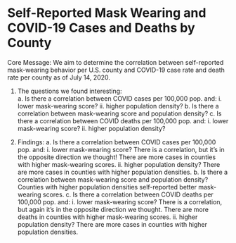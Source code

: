 # Self-Reported Mask Wearing and COVID-19 Cases and Deaths by County

Core Message: We aim to determine the correlation between self-reported mask-wearing behavior per U.S. county and COVID-19 case rate and death rate per county as of July 14, 2020.

1.	The questions we found interesting:\
a.	Is there a correlation between COVID cases per 100,000 pop. and:
i.	lower mask-wearing score?
ii.	higher population density?
b.	Is there a correlation between mask-wearing score and population density?
c.	Is there a correlation between COVID deaths per 100,000 pop. and:
i.	lower mask-wearing score?
ii.	higher population density?

2.	Findings:
a.	Is there a correlation between COVID cases per 100,000 pop. and:
i.	lower mask-wearing score? There is a correlation, but it’s in the opposite direction we thought! There are more cases in counties with higher mask-wearing scores.
ii.	higher population density? There are more cases in counties with higher population densities.
b.	Is there a correlation between mask-wearing score and population density? Counties with higher population densities self-reported better mask-wearing scores.
c.	Is there a correlation between COVID deaths per 100,000 pop. and:
i.	lower mask-wearing score? There is a correlation, but again it’s in the opposite direction we thought. There are more deaths in counties with higher mask-wearing scores.
ii.	higher population density? There are more cases in counties with higher population densities.

